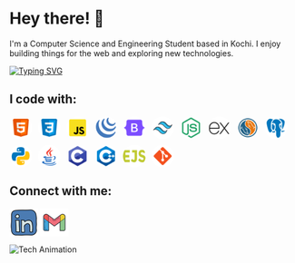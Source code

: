 # Hey there! 👋


I'm a Computer Science and Engineering Student based in Kochi. I enjoy building things for the web and exploring new technologies.

[![Typing SVG](https://readme-typing-svg.herokuapp.com?font=Fira+Code&size=20&pause=1100&color=39FF14&vCenter=true&width=1000&lines=♡+CODE+TO+CREATE+AND+CONNECT+♡)](https://git.io/typing-svg)

## I code with:
<div style="display: flex; flex-wrap: wrap; gap: 10px;">
    <img src="./html.svg" alt="HTML" title="HTML" height="40" style="border-radius:50%">
    <img src="./css.svg" alt="CSS" title="CSS" height="40" style="border-radius:50%">
    <img src="./js.svg" alt="JavaScript" title="JavaScript" height="40" style="border-radius:50%">
    <img src="./jquery.svg" alt="jQuery" title="jQuery" height="40" style="border-radius:50%">
    <img src="./bootstrap.svg" alt="Bootstrap" title="Bootstrap" height="40" style="border-radius:50%">
    <img src="./tailwind.svg" alt="Tailwind CSS" title="Tailwind CSS" height="40" style="border-radius:50%">
    <img src="./node.svg" alt="Node.js" title="Node.js" height="40" style="border-radius:50%">
    <img src="./express.svg" alt="Express.js" title="Express.js" height="40" style="border-radius:50%">
    <img src="./mysql.svg" alt="MySQL" title="MySQL" height="40" style="border-radius:50%">
    <img src="./postgresql.svg" alt="PostgreSQL" title="PostgreSQL" height="40" style="border-radius:50%">
    <img src="./python.svg" alt="Python" title="Python" height="40" style="border-radius:50%">
    <img src="./java.svg" alt="Java" title="Java" height="40" style="border-radius:50%">
    <img src="./c.svg" alt="C" title="C" height="40" style="border-radius:50%">
    <img src="./c++.svg" alt="C++" title="C++" height="40" style="border-radius:50%">
    <img src="./ejs.svg" alt="EJS" title="EJS" height="40" style="border-radius:50%">
    <img src="./git.svg" alt="Git" title="Git" height="40" style="border-radius:50%">
</div>

## Connect with me:
<p align="left">
<a href="https://linkedin.com/in/durgasumesh" target="blank"><img align="center" src="./linkedin.svg" alt="durga" height="50" width="50" /></a>
<a href="mailto:durgasumesh17@gmail.com" target="blank"><img align="center" src="./gmail.svg" alt="durga" height="50" width="50" /></a>
</p>





![Tech Animation](https://example.com/your-gif-url.gif)
